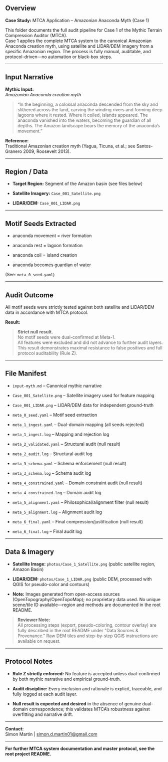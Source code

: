 ## Overview

**Case Study:** MTCA Application – Amazonian Anaconda Myth (Case 1)

This folder documents the full audit pipeline for Case 1 of the Mythic Terrain Compression Auditor (MTCA).  
Case 1 applies the complete MTCA system to the canonical Amazonian Anaconda creation myth, using satellite and LIDAR/DEM imagery from a specific Amazonian region. The process is fully manual, auditable, and protocol-driven—no automation or black-box steps.

---

## Input Narrative

**Mythic Input:**  
_Amazonian Anaconda creation myth_

> “In the beginning, a colossal anaconda descended from the sky and slithered across the land, carving the winding rivers and forming deep lagoons where it rested. Where it coiled, islands appeared. The anaconda vanished into the waters, becoming the guardian of all depths. The Amazon landscape bears the memory of the anaconda’s movement.”

**Reference:**  
Traditional Amazonian creation myth (Yagua, Ticuna, et al.; see Santos-Granero 2009, Roosevelt 2013).

---

## Region / Data

- **Target Region:** Segment of the Amazon basin (see files below)
    
- **Satellite Imagery:** `Case_001_Satellite.png`
    
- **LIDAR/DEM:** `Case_001_LIDAR.png`
    

---

## Motif Seeds Extracted

- anaconda movement = river formation
    
- anaconda rest = lagoon formation
    
- anaconda coil = island creation
    
- anaconda becomes guardian of water
    

(See: `meta_0_seed.yaml`)

---

## Audit Outcome

All motif seeds were strictly tested against both satellite and LIDAR/DEM data in accordance with MTCA protocol.

**Result:**

> **Strict null result.**  
> No motif seeds were dual-confirmed at Meta-1.  
> All features were excluded and did not advance to further audit layers.  
> This result demonstrates maximal resistance to false positives and full protocol auditability (Rule Z).

---

## File Manifest

- `input-myth.md` – Canonical mythic narrative
    
- `Case_001_Satellite.png` – Satellite imagery used for feature mapping
    
- `Case_001_LIDAR.png` – LIDAR/DEM data for independent ground-truth
    
- `meta_0_seed.yaml` – Motif seed extraction
    
- `meta_1_ingest.yaml` – Dual-domain mapping (all seeds rejected)
    
- `meta_1_ingest.log` – Mapping and rejection log
    
- `meta_2_validated.yaml` – Structural audit (null result)
    
- `meta_2_audit.log` – Structural audit log
    
- `meta_3_schema.yaml` – Schema enforcement (null result)
    
- `meta_3_schema.log` – Schema audit log
    
- `meta_4_constrained.yaml` – Domain constraint audit (null result)
    
- `meta_4_constrained.log` – Domain audit log
    
- `meta_5_alignment.yaml` – Philosophical/alignment filter (null result)
    
- `meta_5_alignment.log` – Alignment audit log
    
- `meta_6_final.yaml` – Final compression/justification (null result)
    
- `meta_6_final.log` – Final audit log
    

---

## Data & Imagery

- **Satellite Image:** `photos/Case_1_Satellite.png` (public satellite region, Amazon Basin)
    
- **LIDAR/DEM:** `photos/Case_1_LIDAR.png` (public DEM, processed with QGIS for pseudo-color and contours)
    
- **Note:** Images generated from open-access sources (OpenTopography/OpenTopoMap); no proprietary data used. No unique scene/tile ID available—region and methods are documented in the root README.
    

> **Reviewer Note:**  
> All processing steps (export, pseudo-coloring, contour overlay) are fully described in the root README under "Data Sources & Provenance." Raw DEM tiles and step-by-step QGIS instructions are available on request.

---

## Protocol Notes

- **Rule Z strictly enforced:** No feature is accepted unless dual-confirmed by both mythic narrative and empirical ground-truth.
    
- **Audit discipline:** Every exclusion and rationale is explicit, traceable, and fully logged at each audit layer.
    
- **Null result is expected and desired** in the absence of genuine dual-domain correspondence; this validates MTCA’s robustness against overfitting and narrative drift.
    

---

**Contact:**  
Simon Martin | simon.d.martin01@gmail.com

---

**For further MTCA system documentation and master protocol, see the root project README.**